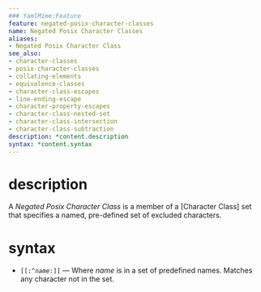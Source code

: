 ```yaml
---
### YamlMime:Feature
feature: negated-posix-character-classes
name: Negated Posix Character Classes
aliases:
- Negated Posix Character Class
see_also:
- character-classes
- posix-character-classes
- collating-elements
- equivalence-classes
- character-class-escapes
- line-ending-escape
- character-property-escapes
- character-class-nested-set
- character-class-intersection
- character-class-subtraction
description: *content.description
syntax: *content.syntax
---
```

# description
A <dfn>Negated Posix Character Class</dfn> is a member of a [Character Class] set that specifies a named, pre-defined set of excluded characters.

# syntax
- <code>\[\[:^*name*:\]\]</code> &mdash; Where *name* is in a set of predefined names. Matches any character not in the set.